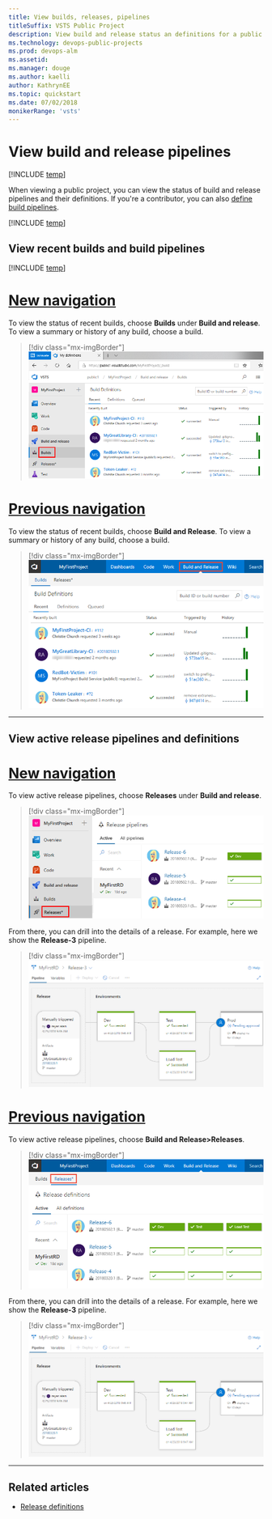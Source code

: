 ```yaml
---
title: View builds, releases, pipelines 
titleSuffix: VSTS Public Project
description: View build and release status an definitions for a public project
ms.technology: devops-public-projects
ms.prod: devops-alm
ms.assetid: 
ms.manager: douge
ms.author: kaelli
author: KathrynEE
ms.topic: quickstart
ms.date: 07/02/2018
monikerRange: 'vsts'
---
```


# View build and release pipelines 

[!INCLUDE [temp](_shared/version-public-projects.md)]  

When viewing a public project, you can view the status of build and release pipelines and their definitions. If you're a contributor, you can also [define build pipelines](../../pipelines/build/ci-public.md?toc=/vsts/organizations/public/toc.json&bc=/vsts/organizations/public/breadcrumb/toc.json).  

[!INCLUDE [temp](_shared/anon-user.md)]   

## View recent builds and build pipelines  

[!INCLUDE [temp](_shared/navigation.md)] 


# [New navigation](#tab/new-nav)

To view the status of recent builds, choose **Builds** under **Build and release**. To view a summary or history of any build, choose a build. 

> [!div class="mx-imgBorder"]
> ![Build and Release hub, Recent Builds, vertical navigation ](_img/pipelines/view-build-vert-brn.png)


# [Previous navigation](#tab/previous-nav)  

To view the status of recent builds, choose **Build and Release**.  To view a summary or history of any build, choose a build. 

> [!div class="mx-imgBorder"]
> ![Build and Release hub, Recent Builds page ](_img/pipelines/view-build-status.png)


---


## View active release pipelines and definitions 

# [New navigation](#tab/new-nav)  

To view active release pipelines, choose **Releases** under **Build and release**. 

> [!div class="mx-imgBorder"]
> ![Build and Release, Recent Releases, vertical navigation ](_img/pipelines/view-releases-vert.png)

From there, you can drill into the details of a release. For example, here we show  the **Release-3** pipeline.   

> [!div class="mx-imgBorder"]
> ![Build and Release hub, Build status page ](_img/pipelines/release-chart.png)


# [Previous navigation](#tab/previous-nav)  

To view active release pipelines, choose **Build and Release>Releases**. 

> [!div class="mx-imgBorder"]
> ![Build and Release hub, Recent releases page ](_img/pipelines/view-releases.png)

From there, you can drill into the details of a release. For example, here we show the **Release-3** pipeline.   

> [!div class="mx-imgBorder"]
> ![Build and Release hub, Build status page ](_img/pipelines/release-chart.png)



---

## Related articles 

- [Release definitions](../../pipelines/release/index.md)